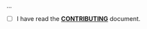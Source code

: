 <!--- Provide a general summary of your changes in the Title above -->

...

- [ ] I have read the **[CONTRIBUTING](https://github.com/owenvoke/alfred-runescape-wiki/blob/main/.github/CONTRIBUTING.md)** document.
